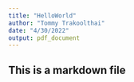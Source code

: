 ```yaml
---
title: "HelloWorld"
author: "Tommy Trakoolthai"
date: "4/30/2022"
output: pdf_document
---
```


## This is a markdown file